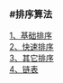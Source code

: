 ### #排序算法
[1、基础排序](dataStruct-algorithms/basic_sort.md)   
[2、快速排序](dataStruct-algorithms/quicksort.md)   
[3、其它排序](dataStruct-algorithms/othersort.md)   
[4、链表](dataStruct-algorithms/linkedlist.md)   